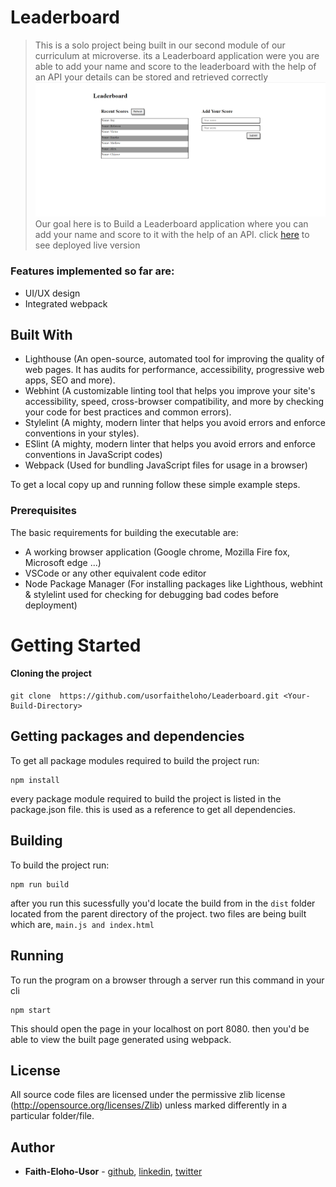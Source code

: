 # Leaderboard

> This is a solo project being built in our second module of our curriculum at microverse. its a Leaderboard application were you are able to add your name and score to the leaderboard with the help of an API your details can be stored and retrieved correctly
![screenshot](assets/demo.PNG)
Our goal here is to Build a Leaderboard application where you can add your name and score to it with the help of an API. click [here](https://harlexkhal.github.io/Leaderboard/) to see deployed live version

### Features implemented so far are:

- UI/UX design
- Integrated webpack

## Built With

- Lighthouse (An open-source, automated tool for improving the quality of web pages. It has audits for performance, accessibility, progressive web apps, SEO and more).
- Webhint (A customizable linting tool that helps you improve your site's accessibility, speed, cross-browser compatibility, and more by checking your code for best practices and common errors).
- Stylelint (A mighty, modern linter that helps you avoid errors and enforce conventions in your styles).
- ESlint (A mighty, modern linter that helps you avoid errors and enforce conventions in JavaScript codes)
- Webpack (Used for bundling JavaScript files for usage in a browser)

To get a local copy up and running follow these simple example steps.

### Prerequisites

The basic requirements for building the executable are:

- A working browser application (Google chrome, Mozilla Fire fox, Microsoft edge ...)
- VSCode or any other equivalent code editor
- Node Package Manager (For installing packages like Lighthous, webhint & stylelint used for checking for debugging bad codes before deployment)

# Getting Started

#### Cloning the project

```
git clone  https://github.com/usorfaitheloho/Leaderboard.git <Your-Build-Directory>
```

## Getting packages and dependencies
To get all package modules required to build the project run:
```
npm install
```
every package module required to build the project is listed in the package.json file. this is used as a reference to get all dependencies.

## Building 

To build the project run:
```
npm run build
```
after you run this sucessfully you'd locate the build from in the ```dist``` folder located from the parent directory of the project. two files are being built which are, ```main.js and index.html```

## Running

To run the program on a browser through a server run this command in your cli
```
npm start
```
This should open the page in your localhost on port 8080. then you'd be able to view the built page generated using webpack.

## License

All source code files are licensed under the permissive zlib license
(http://opensource.org/licenses/Zlib) unless marked differently in a particular folder/file.

## Author
- **Faith-Eloho-Usor** - [github](https://github.com/usorfaitheloho), [linkedin](https://www.linkedin.com/in/faith-usor), [twitter](https://twitter.com/faithusor16)